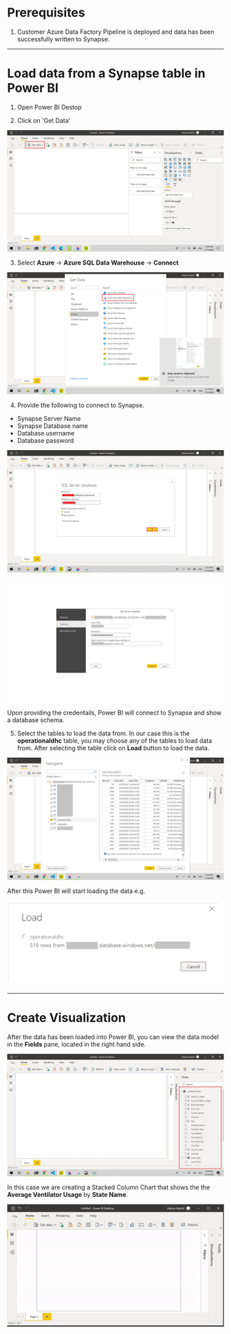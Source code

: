 # Prerequisites

  1. Customer Azure Data Factory Pipeline is deployed and data has been successfully written to Synapse.
---------------------------------------------
# Load data from a Synapse table in Power BI

1. Open Power BI Destop

2. Click on 'Get Data'

![Get Data](https://github.com/ayesha-kr/covid-one-click-deployment/blob/master/datasets/covid-19/definitive-healthcare/powerbi/images/get-data.png)

3. Select **Azure** -> **Azure SQL Data Warehouse** -> **Connect**

![Select data source type](https://github.com/ayesha-kr/covid-one-click-deployment/blob/master/datasets/covid-19/definitive-healthcare/powerbi/images/get-data-sources.png)

4. Provide the following to connect to Synapse.

- Synapse Server Name
- Synapse Database name
- Database username
- Database password

![Enter Synapse server details](https://github.com/ayesha-kr/covid-one-click-deployment/blob/master/datasets/covid-19/definitive-healthcare/powerbi/images/synapse-credentials.png)

![Enter Synapse credentials](https://github.com/ayesha-kr/covid-one-click-deployment/blob/master/datasets/covid-19/definitive-healthcare/powerbi/images/data-source-credentials.png)

Upon providing the credentails, Power BI will connect to Synapse and show a database schema.

5. Select the tables to load the data from. In our case this is the **operationaldhc** table, you may choose any of the tables to load data from. After selecting the table click on **Load** button to load the data.

![Select Synapse Table](https://github.com/ayesha-kr/covid-one-click-deployment/blob/master/datasets/covid-19/definitive-healthcare/powerbi/images/load-synapse-operational-table.png)

After this Power BI will start loading the data e.g.

![Loading Rows](https://github.com/ayesha-kr/covid-one-click-deployment/blob/master/datasets/covid-19/definitive-healthcare/powerbi/images/loading-rows.png)

------------------------------------------------------------

# Create Visualization
After the data has been loaded into Power BI, you can view the data model in the **Fields** pane, located in the right hand side.


![View Data Model](https://github.com/ayesha-kr/covid-one-click-deployment/blob/master/datasets/covid-19/definitive-healthcare/powerbi/images/view-fields.png)


In this case we are creating a Stacked Column Chart that shows the the **Average Ventilator Usage** by **State Name**.


![Create report](https://github.com/ayesha-kr/covid-one-click-deployment/blob/master/datasets/covid-19/definitive-healthcare/powerbi/images/create-visualization.gif)



